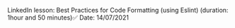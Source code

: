 LinkedIn lesson: Best Practices for Code Formatting (using Eslint)
                           (duration: 1hour and 50 minutes)✅
                                       Date: 14/07/2021